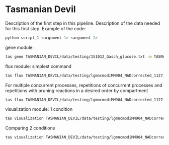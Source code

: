 # Tasmanian Devil
Description of the first step in this pipeline. Description of the data needed for this first step. Example of the code:
```bash
python script_1 <argument 1> <argument 2>
```
gene module:
```bash
tas gene TASMANIAN_DEVIL/data/testing/151012_Gasch_glucose.txt -m TASMANIAN_DEVIL/data/testing/lgmncmodiMM904_NADcorrected_1127_MTHFDi.mat -o TASMANIAN_DEVIL/data/testing/151012_glucose_0.25.csv -c
```
flux module:
simplest command
```bash
tas flux TASMANIAN_DEVIL/data/testing/lgmncmodiMM904_NADcorrected_1127_MTHFDi.mat TASMANIAN_DEVIL/data/testing/151012_ethanol_0.25.csv _e 1 1 1 -c
```
For multiple concurrent processes, repetitions of concurrent processes and repetitions with pruning reactions in a desired order by compartment
```bash
tas flux TASMANIAN_DEVIL/data/testing/lgmncmodiMM904_NADcorrected_1127_MTHFDi.mat TASMANIAN_DEVIL/data/testing/151012_ethanol_0.25.csv _e 2 2 2 -c -b 0.2879 -EXrxns TASMANIAN_DEVIL/data/testing/EXrxns.csv -EXtrrxns TASMANIAN_DEVIL/data/testing/EXtrrxns.csv -Othertrrxns TASMANIAN_DEVIL/data/testing/Othertrrxns.csv
```
visualization module:
1 condition
```bash
tas visualization TASMANIAN_DEVIL/data/testing/lgmncmodiMM904_NADcorrected_1127_MTHFDi.mat TASMANIAN_DEVIL/data/testing/151012_glucose_0.25.csv TASMANIAN_DEVIL/data/testing/metabolicState_151012_glucose_0.25_lgmncmodiMM904_NADcorrected_1127_MTHFDi Glycolysis_PPP_Serine_Alanine_shortened 1 _e -c -c1 TASMANIAN_DEVIL/data/testing/RxnsClassifiedByExpression_151012_glucose_0.25_lgmncmodiMM904_NADcorrected_1127_MTHFDi.pkl -b1 TASMANIAN_DEVIL/data/testing/freqBasedRxns_151012_glucose_0.25_lgmncmodiMM904_NADcorrected_1127_MTHFDi.pkl
```
Comparing 2 conditions
```bash
tas visualization TASMANIAN_DEVIL/data/testing/lgmncmodiMM904_NADcorrected_1127_MTHFDi.mat TASMANIAN_DEVIL/data/testing/151012_glucose_0.25.csv TASMANIAN_DEVIL/data/testing/metabolicState_151012_glucose_0.25_lgmncmodiMM904_NADcorrected_1127_MTHFDi Glycolysis_PPP_Serine_Alanine_shortened 1 _e -c -c1 TASMANIAN_DEVIL/data/testing/RxnsClassifiedByExpression_151012_glucose_0.25_lgmncmodiMM904_NADcorrected_1127_MTHFDi.pkl -b1 TASMANIAN_DEVIL/data/testing/freqBasedRxns_151012_glucose_0.25_lgmncmodiMM904_NADcorrected_1127_MTHFDi.pkl -c2 TASMANIAN_DEVIL/data/testing/RxnsClassifiedByExpression_151012_ethanol_0.25_lgmncmodiMM904_NADcorrected_1127_MTHFDi.pkl -b2 TASMANIAN_DEVIL/data/testing/freqBasedRxns_151012_ethanol_0.25_lgmncmodiMM904_NADcorrected_1127_MTHFDi.pkl -m2 TASMANIAN_DEVIL/data/testing/lgmncmodiMM904_NADcorrected_1127_MTHFDi.mat -g2 TASMANIAN_DEVIL/data/testing/151012_ethanol_0.25.csv -f2 TASMANIAN_DEVIL/data/testing/metabolicState_151012_ethanol_0.25_lgmncmodiMM904_NADcorrected_1127_MTHFDi
```